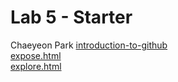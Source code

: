 # Lab 5 - Starter
Chaeyeon Park
[introduction-to-github](https://github.com/ChayPark/introduction-to-github/tree/main)<br>
[expose.html](https://chaypark.github.io/Lab5_Starter/expose.html)<br>
[explore.html](https://chaypark.github.io/Lab5_Starter/explore.html)<br>
